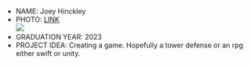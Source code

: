- NAME: Joey Hinckley
- PHOTO: [LINK](https://www.theday.com/article/20170530/SPORT03/170539915) <br />
![](https://user-images.githubusercontent.com/50917542/150872604-751c590d-b0b5-4ab0-8705-5c8333c26116.jpeg)
- GRADUATION YEAR: 2023
- PROJECT IDEA: Creating a game. Hopefully a tower defense or an rpg either swift or unity.
